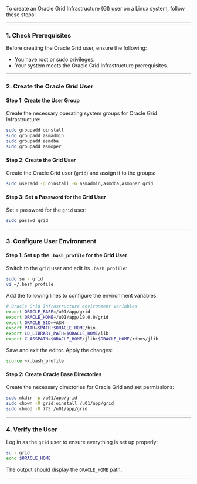 To create an Oracle Grid Infrastructure (GI) user on a Linux system, follow these steps:

---

### **1. Check Prerequisites**
Before creating the Oracle Grid user, ensure the following:
- You have root or sudo privileges.
- Your system meets the Oracle Grid Infrastructure prerequisites.

---

### **2. Create the Oracle Grid User**

#### **Step 1: Create the User Group**
Create the necessary operating system groups for Oracle Grid Infrastructure:
```bash
sudo groupadd oinstall
sudo groupadd asmadmin
sudo groupadd asmdba
sudo groupadd asmoper
```

#### **Step 2: Create the Grid User**
Create the Oracle Grid user (`grid`) and assign it to the groups:
```bash
sudo useradd -g oinstall -G asmadmin,asmdba,asmoper grid
```

#### **Step 3: Set a Password for the Grid User**
Set a password for the `grid` user:
```bash
sudo passwd grid
```

---

### **3. Configure User Environment**

#### **Step 1: Set up the `.bash_profile` for the Grid User**
Switch to the `grid` user and edit its `.bash_profile`:
```bash
sudo su - grid
vi ~/.bash_profile
```

Add the following lines to configure the environment variables:
```bash
# Oracle Grid Infrastructure environment variables
export ORACLE_BASE=/u01/app/grid
export ORACLE_HOME=/u01/app/19.0.0/grid
export ORACLE_SID=+ASM
export PATH=$PATH:$ORACLE_HOME/bin
export LD_LIBRARY_PATH=$ORACLE_HOME/lib
export CLASSPATH=$ORACLE_HOME/jlib:$ORACLE_HOME/rdbms/jlib
```

Save and exit the editor. Apply the changes:
```bash
source ~/.bash_profile
```

#### **Step 2: Create Oracle Base Directories**
Create the necessary directories for Oracle Grid and set permissions:
```bash
sudo mkdir -p /u01/app/grid
sudo chown -R grid:oinstall /u01/app/grid
sudo chmod -R 775 /u01/app/grid
```

---

### **4. Verify the User**
Log in as the `grid` user to ensure everything is set up properly:
```bash
su - grid
echo $ORACLE_HOME
```

The output should display the `ORACLE_HOME` path.

---

